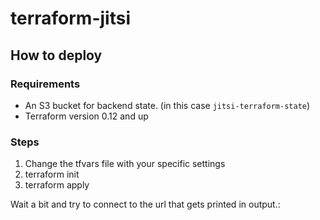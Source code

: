 # terraform-jitsi

## How to deploy

### Requirements
* An S3 bucket for backend state. (in this case `jitsi-terraform-state`)
* Terraform version 0.12 and up
### Steps
1) Change the tfvars file with your specific settings
2) terraform init
3) terraform apply

Wait a bit and try to connect to the url that gets printed in output.: